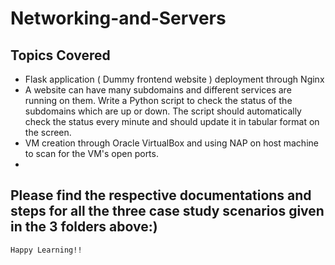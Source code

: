 # Networking-and-Servers
## Topics Covered 
- Flask application ( Dummy frontend website ) deployment through Nginx
- A website can have many subdomains and different services are running on them. Write a Python script to check the status of the subdomains which are up or down. The script should automatically check the status 
  every minute and should update it in tabular format on the screen.
- VM creation through Oracle VirtualBox and using NAP on host machine to scan for the VM's open ports.
- 
## Please find the respective documentations and steps for all the three case study scenarios given in the 3 folders above:)

``` bash
Happy Learning!!
